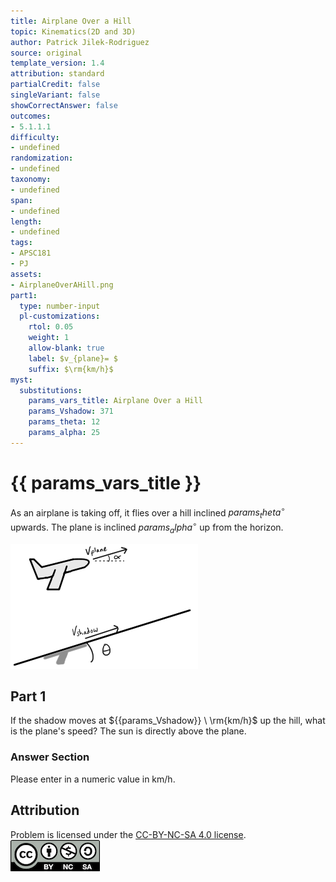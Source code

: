 ```yaml
---
title: Airplane Over a Hill
topic: Kinematics(2D and 3D)
author: Patrick Jilek-Rodriguez
source: original
template_version: 1.4
attribution: standard
partialCredit: false
singleVariant: false
showCorrectAnswer: false
outcomes:
- 5.1.1.1
difficulty:
- undefined
randomization:
- undefined
taxonomy:
- undefined
span:
- undefined
length:
- undefined
tags:
- APSC181
- PJ
assets:
- AirplaneOverAHill.png
part1:
  type: number-input
  pl-customizations:
    rtol: 0.05
    weight: 1
    allow-blank: true
    label: $v_{plane}= $
    suffix: $\rm{km/h}$
myst:
  substitutions:
    params_vars_title: Airplane Over a Hill
    params_Vshadow: 371
    params_theta: 12
    params_alpha: 25
---
```

# {{ params_vars_title }}
As an airplane is taking off, it flies over a hill inclined ${{params_theta}}^{\circ}$ upwards.
The plane is inclined ${{params_alpha}}^{\circ}$ up from the horizon.

<img src="AirplaneOverAHill.png" width=300 alt="A plane is flying alpha degrees from the horizon. It casts a shadow on a hill inclined theta degrees upwards." >

## Part 1

If the shadow moves at ${{params_Vshadow}} \ \rm{km/h}$ up the hill, what is the plane's speed?
The sun is directly above the plane.

### Answer Section

Please enter in a numeric value in km/h.

## Attribution

Problem is licensed under the [CC-BY-NC-SA 4.0 license](https://creativecommons.org/licenses/by-nc-sa/4.0/).<br> ![The Creative Commons 4.0 license requiring attribution-BY, non-commercial-NC, and share-alike-SA license.](https://raw.githubusercontent.com/firasm/bits/master/by-nc-sa.png)
